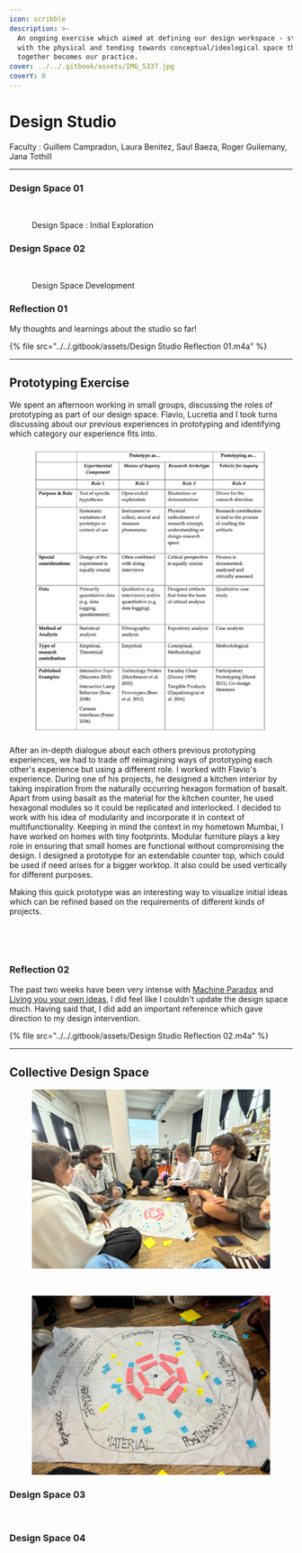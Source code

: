 ```yaml
---
icon: scribble
description: >-
  An ongoing exercise which aimed at defining our design workspace - starting
  with the physical and tending towards conceptual/ideological space that
  together becomes our practice.
cover: ../../.gitbook/assets/IMG_5337.jpg
coverY: 0
---
```


# Design Studio&#x20;

Faculty : Guillem Campradon, Laura Benitez, Saul Baeza, Roger Guilemany, Jana Tothill

***





### Design Space 01

<figure><img src="../../.gitbook/assets/Mind map.jpg" alt=""><figcaption><p>Design Space : Initial Exploration</p></figcaption></figure>



### Design Space 02

<figure><img src="../../.gitbook/assets/Design Space (1).jpg" alt=""><figcaption><p>Design Space Development </p></figcaption></figure>



### **Reflection 01**&#x20;

My thoughts and learnings about the studio so far!&#x20;

{% file src="../../.gitbook/assets/Design Studio Reflection 01.m4a" %}

***



## Prototyping Exercise

We spent an afternoon working in small groups, discussing the roles of prototyping as part of our design space. Flavio, Lucretia and I took turns discussing about our previous experiences in prototyping and identifying which category our experience fits into.&#x20;



<figure><img src="../../.gitbook/assets/Screenshot 2024-11-03 215223.png" alt=""><figcaption></figcaption></figure>

After an in-depth dialogue about each others previous prototyping experiences, we had to trade off reimagining ways of prototyping each other's experience but using a different  role. I worked with Flavio's experience. During one of his projects, he designed a kitchen interior by taking inspiration from the naturally occurring hexagon formation of basalt. Apart from using basalt as the material for the kitchen counter, he used hexagonal modules so it could be replicated and interlocked. I decided to work with his idea of modularity and incorporate it in context of multifunctionality. Keeping in mind the context in my hometown Mumbai, I have worked on homes with tiny footprints. Modular furniture plays a key role in ensuring that small homes are functional without compromising the design. I designed a prototype for an extendable counter top, which could be used if need arises for a bigger worktop. It also could be used vertically for different purposes.&#x20;

Making this quick prototype was an interesting way to visualize initial ideas which can be refined based on the requirements of different kinds of projects.



<div><figure><img src="../../.gitbook/assets/ezgif.com-speed (1).gif" alt="" width="300"><figcaption></figcaption></figure> <figure><img src="../../.gitbook/assets/IMG_5753-ezgif.com-video-to-gif-converter.gif" alt="" width="300"><figcaption></figcaption></figure></div>



### Reflection 02&#x20;

The past two weeks have been very intense with [Machine Paradox](machine-paradox.md) and [Living you your own ideas](living-with-your-own-ideas.md), I did feel like I couldn't update the design space much. Having said that, I did add an important reference which gave direction to my design intervention.&#x20;

{% file src="../../.gitbook/assets/Design Studio Reflection 02.m4a" %}

***

## Collective Design Space



<figure><img src="../../.gitbook/assets/IMG_6124.jpg" alt=""><figcaption></figcaption></figure>





<figure><img src="../../.gitbook/assets/IMG_6127 (1).jpg" alt=""><figcaption></figcaption></figure>



<figure><img src="../../.gitbook/assets/WhatsApp Image 2024-11-17 at 20.19.18_3f13a178.jpg" alt=""><figcaption></figcaption></figure>

### Design Space 03



<figure><img src="../../.gitbook/assets/Design Space (4).jpg" alt=""><figcaption></figcaption></figure>

### Design Space 04



<figure><img src="../../.gitbook/assets/Design Space (5).jpg" alt=""><figcaption></figcaption></figure>



